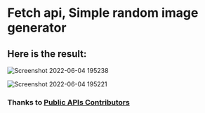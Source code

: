 # Fetch api, Simple random image generator

## Here is the result: 

![Screenshot 2022-06-04 195238](https://user-images.githubusercontent.com/47345004/172008916-102808d2-aff5-4b53-9052-053e8a238ca0.png)

![Screenshot 2022-06-04 195221](https://user-images.githubusercontent.com/47345004/172008934-321e7b7c-4ce2-4fd1-9276-00f2762456d7.png)



### Thanks to [Public APIs Contributors](https://github.com/public-apis/public-apis)
